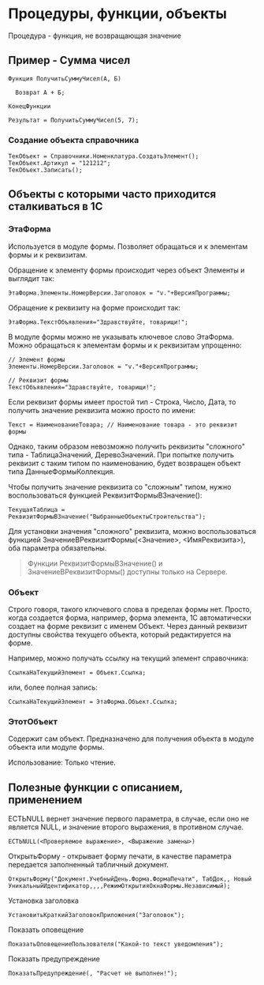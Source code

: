 # Процедуры, функции, объекты


Процедура - функция, не возвращающая значение


## Пример - Сумма чисел
```
Функция ПолучитьСуммуЧисел(А, Б)
  
  Возврат А + Б;

КонецФункции

Результат = ПолучитьСуммуЧисел(5, 7);
```


### Создание объекта справочника
```
ТекОбъект = Справочники.Номенклатура.СоздатьЭлемент();
ТекОбъект.Артикул = "121212";
ТекОбъект.Записать();
```


## Объекты с которыми часто приходится сталкиваться в 1С

### ЭтаФорма

Используется в модуле формы. Позволяет обращаться и к элементам формы и к реквизитам. 

Обращение к элементу формы происходит через объект Элементы и выглядит так:
```
ЭтаФорма.Элементы.НомерВерсии.Заголовок = "v."+ВерсияПрограммы;
```

Обращение к реквизиту на форме происходит так:
```
ЭтаФорма.ТекстОбъявления="Здравствуйте, товарищи!";
```

В модуле формы можно не указывать ключевое слово ЭтаФорма. Можно обращаться к элементам формы и к реквизитам упрощенно:
```
// Элемент формы
Элементы.НомерВерсии.Заголовок = "v."+ВерсияПрограммы;

// Реквизит формы
ТекстОбъявления="Здравствуйте, товарищи!";
```


Если реквизит формы имеет простой тип - Строка, Число, Дата, то получить значение реквизита можно просто по имени:
```
Текст = НаименованиеТовара; // Наименование товара - это реквизит формы
```

Однако, таким образом невозможно получить реквизиты "сложного" типа - ТаблицаЗначений, ДеревоЗначений. При попытке получить реквизит с таким типом по наименованию, будет возвращен объект типа ДанныеФормыКоллекция. 

Чтобы получить значение реквизита со "сложным" типом, нужно воспользоваться функцией РеквизитФормыВЗначение():
```
ТекущаяТаблица = РеквизитФормыВЗначение("ВыбранныеОбъектыСтроительства");
```

Для установки значения "сложного" реквизита, можно воспользоваться функцией ЗначениеВРеквизитФормы(<Значение>, <ИмяРеквизита>), оба параметра обязательны.


> Функции РеквизитФормыВЗначение() и ЗначениеВРеквизитФормы() доступны только на Сервере.



### Объект

Строго говоря, такого ключевого слова в пределах формы нет. Просто, когда создается форма, например, форма элемента, 1С автоматически создает на форме реквизит с именем Объект. Через данный реквизит доступны свойства текущего объекта, который редактируется на форме.

Например, можно получать ссылку на текущий элемент справочника:
```
СсылкаНаТекущийЭлемент = Объект.Ссылка;
```

или, более полная запись:

```
СсылкаНаТекущийЭлемент = ЭтаФорма.Объект.Ссылка;
```


### ЭтотОбъект

Содержит сам объект. Предназначено для получения объекта в модуле объекта или модуле формы. 

Использование: Только чтение. 



## Полезные функции с описанием, применением

ЕСТЬNULL вернет значение первого параметра, в случае, если оно не является NULL, и значение второго выражения, в противном случае.
```
ЕСТЬNULL(<Проверяемое выражение>, <Выражение замены>)
```

ОткрытьФорму - открывает форму печати, в качестве параметра передается заполненный табличный документ.
```
ОткрытьФорму("Документ.УчебныйДень.Форма.ФормаПечати", ТабДок,, Новый УникальныйИдентификатор,,,,РежимОткрытияОкнаФормы.Независимый);
```

Установка заголовка
```
УстановитьКраткийЗаголовокПриложения("Заголовок");
```

Показать оповещение
```
ПоказатьОповещениеПользователя("Какой-то текст уведомления");
```

Показать предупреждение
```
ПоказатьПредупреждение(, "Расчет не выполнен!");
```